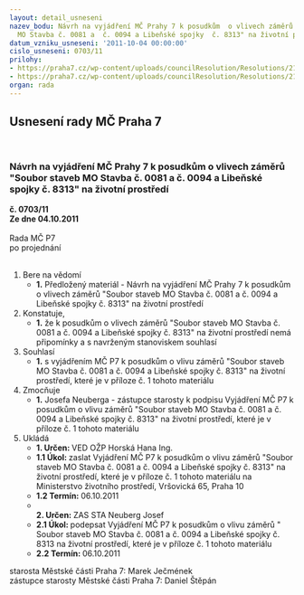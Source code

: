 ```yaml
---
layout: detail_usneseni
nazev_bodu: Návrh na vyjádření MČ Prahy 7 k posudkům  o vlivech záměrů "Soubor staveb
  MO Stavba č. 0081 a  č. 0094 a Libeňské spojky  č. 8313" na životní prostředí
datum_vzniku_usneseni: '2011-10-04 00:00:00'
cislo_usneseni: 0703/11
prilohy:
- https://praha7.cz/wp-content/uploads/councilResolution/Resolutions/21322/46-11-eia_mo-posudek_vyj%c3%a1d%c5%99en%c3%ad.doc
- https://praha7.cz/wp-content/uploads/councilResolution/Resolutions/21322/46-11-m%c4%9bstsk%c3%bd__okruh__stanovisko.doc
organ: rada
---
```

<div id="ucUsn_pList" class="usn">
	<span><h2>Usnesení rady MČ Praha 7 </h2>
<br></span><div class="standBody">
<span><h3>Návrh na vyjádření MČ Prahy 7 k posudkům  o vlivech záměrů "Soubor staveb MO Stavba č. 0081 a  č. 0094 a Libeňské spojky  č. 8313" na životní prostředí</h3></span><div class="center">
		<strong>č. 0703/11</strong><br>
	</div>
<div class="center">
		<strong>Ze dne 04.10.2011</strong><br><br>
	</div>Rada MČ P7<br> po projednání<br><br><ol>
<li>Bere na vědomí<ul><li>
<strong>1.</strong> Předložený materiál - Návrh na vyjádření MČ Prahy 7 k posudkům  o vlivech záměrů "Soubor staveb MO Stavba č. 0081 a  č. 0094 a Libeňské spojky  č. 8313" na životní prostředí</li></ul>
</li>
<li>Konstatuje,<ul><li>
<strong>1.</strong> že k posudkům o vlivech záměrů "Soubor staveb MO Stavba č. 0081 a  č. 0094 a Libeňské spojky  č. 8313" na životní prostředí  nemá  připomínky a s navrženým stanoviskem souhlasí </li></ul>
</li>
<li>Souhlasí<ul><li>
<strong>1.</strong> s vyjádřením MČ P7 k posudkům o vlivu záměrů "Soubor staveb MO Stavba č. 0081 a  č. 0094 a Libeňské spojky  č. 8313" na životní prostředí, které je v příloze č. 1 tohoto materiálu </li></ul>
</li>
<li>Zmocňuje<ul><li>
<strong>1.</strong> Josefa Neuberga - zástupce starosty k podpisu Vyjádření MČ P7 k posudkům o vlivu záměrů "Soubor staveb MO Stavba č. 0081 a  č. 0094 a Libeňské spojky č. 8313" na životní prostředí, které je v příloze č. 1 tohoto materiálu </li></ul>
</li>
<li>Ukládá<ul>
<li>
<strong>1. Určen: </strong>VED OŽP Horská Hana Ing.</li>
<li>
<strong>1.1 Úkol: </strong>zaslat Vyjádření MČ P7 k posudkům o vlivu záměrů "Soubor staveb MO Stavba č. 0081 a  č. 0094 a Libeňské spojky  č. 8313" na životní prostředí, které je v příloze č. 1 tohoto materiálu na Ministerstvo životního prostředí, Vršovická 65, Praha 10</li>
<li>
<strong>1.2 Termín: </strong>06.10.2011</li>
<li>
<strong><br>2. Určen: </strong>ZAS STA Neuberg Josef</li>
<li>
<strong>2.1 Úkol: </strong>podepsat Vyjádření MČ P7 k posudkům o vlivu záměrů " Soubor staveb MO Stavba č. 0081 a  č. 0094 a Libeňské spojky  č. 8313 na životní prostředí, které je v příloze č. 1 tohoto materiálu </li>
<li>
<strong>2.2 Termín: </strong>06.10.2011</li>
</ul>
</li>
</ol>starosta Městské části Praha 7: Marek Ječmének<br>zástupce starosty Městské části Praha 7: Daniel Štěpán 
</div>
</div>